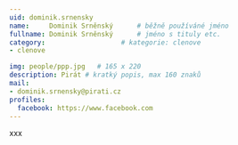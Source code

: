 ```yaml
---
uid: dominik.srnensky
name:     Dominik Srněnský  	# běžně používáné jméno
fullname: Dominik Srněnský  	# jméno s tituly etc.
category:                   # kategorie: clenove
- clenove

img: people/ppp.jpg   # 165 x 220
description: Pirát # kratký popis, max 160 znaků
mail:
- dominik.srnensky@pirati.cz
profiles:
  facebook: https://www.facebook.com
---
```


xxx
